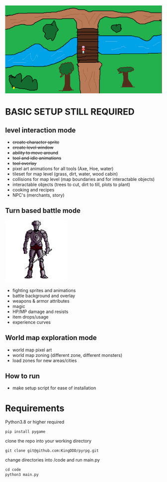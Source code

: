 ![alt text](https://raw.githubusercontent.com/KingDDD/pyrpg/master/graphics/iteration_1.png?raw=true)
# BASIC SETUP STILL REQUIRED
## level interaction mode
- ~~create character sprite~~
- ~~create level window~~
- ~~ability to move around~~
- ~~tool and idle animations~~
- ~~tool overlay~~
- pixel art animations for all tools (Axe, Hoe, water)
- tileset for map level (grass, dirt, water, wood cabin)
- collisions for map level (map boundaries and for interactable objects)
- interactable objects (trees to cut, dirt to till, plots to plant)
- cooking and recipes
- NPC's (merchants, story)

## Turn based battle mode
![alt text](https://raw.githubusercontent.com/KingDDD/pyrpg/master/graphics/knight.gif?raw=true)
- fighting sprites and animations
- battle background and overlay
- weapons & armor attributes
- magic
- HP/MP damage and resists
- item drops/usage
- experience curves

## World map exploration mode
- world map pixel art
- world map zoning (different zone, different monsters)
- load zones for new areas/cities


## How to run
- make setup script for ease of installation

# Requirements
Python3.8 or higher required
```
pip install pygame
```
clone the repo into your working directory
```
git clone git@github.com:KingDDD/pyrpg.git
```
change directories into /code and run main.py
```
cd code
python3 main.py
```
